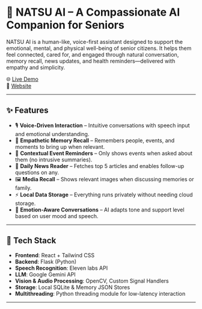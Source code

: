 # 🤖 NATSU AI – A Compassionate AI Companion for Seniors

NATSU AI is a human-like, voice-first assistant designed to support the emotional, mental, and physical well-being of senior citizens. It helps them feel connected, cared for, and engaged through natural conversation, memory recall, news updates, and health reminders—delivered with empathy and simplicity.

🌐 [Live Demo](https://natsu-ai.s3.us-east-2.amazonaws.com/natsu-ai/natsu/natsu/index.html)  
🔗 [Website](https://natsu.ai)

---

## ✨ Features

- 🎙️ **Voice-Driven Interaction** – Intuitive conversations with speech input and emotional understanding.
- 🧠 **Empathetic Memory Recall** – Remembers people, events, and moments to bring up when relevant.
- 📅 **Contextual Event Reminders** – Only shows events when asked about them (no intrusive summaries).
- 📰 **Daily News Reader** – Fetches top 5 articles and enables follow-up questions on any.
- 🖼️ **Media Recall** – Shows relevant images when discussing memories or family.
- ⚡ **Local Data Storage** – Everything runs privately without needing cloud storage.
- 👥 **Emotion-Aware Conversations** – AI adapts tone and support level based on user mood and speech.

---

## 🧰 Tech Stack

- **Frontend**: React + Tailwind CSS
- **Backend**: Flask (Python)
- **Speech Recognition**: Eleven labs API
- **LLM**: Google Gemini API
- **Vision & Audio Processing**: OpenCV, Custom Signal Handlers
- **Storage**: Local SQLite & Memory JSON Stores
- **Multithreading**: Python threading module for low-latency interaction

---



